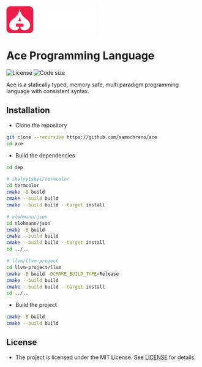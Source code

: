 <picture>
    <img height="70" alt="Ace logo" src="/logo.svg" style="display: inline;">
</picture>

# Ace Programming Language

![License](https://img.shields.io/badge/license-MIT-ee1d48)
![Code size](https://img.shields.io/github/languages/code-size/samochreno/ace)

Ace is a statically typed, memory safe, multi paradigm programming language with consistent syntax.

## Installation

- Clone the repository

```bash
git clone --recursive https://github.com/samochreno/ace
cd ace
```

- Build the dependencies

```bash
cd dep
```

```bash
# ikalnytskyi/termcolor
cd termcolor
cmake -B build
cmake --build build
cmake --build build --target install
```

```bash
# nlohmann/json
cd nlohmann/json
cmake -B build
cmake --build build
cmake --build build --target install
cd ../..
```

```bash
# llvm/llvm-project
cd llvm-project/llvm
cmake -B build -DCMAKE_BUILD_TYPE=Release
cmake --build build
cmake --build build --target install
cd ../..
```

- Build the project

```bash
cmake -B build
cmake --build build
```

## License

- The project is licensed under the MIT License. See [LICENSE](/LICENSE.md) for details.

